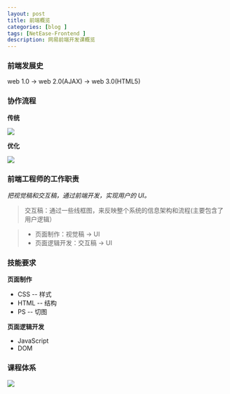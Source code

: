 ```yaml
---
layout: post
title: 前端概览
categories: [blog ]
tags: [NetEase-Frontend ]
description: 网易前端开发课概览
---
```


### 前端发展史

web 1.0  →  web 2.0(AJAX)  →  web 3.0(HTML5)

### 协作流程

**传统**

![](http://o7v1v0rr4.bkt.clouddn.com/%E4%BC%A0%E7%BB%9F%E5%8D%8F%E4%BD%9C%E6%B5%81%E7%A8%8B.png)

**优化**

![](http://o7v1v0rr4.bkt.clouddn.com/%E4%BC%98%E5%8C%96%E5%8D%8F%E4%BD%9C%E6%B5%81%E7%A8%8B.png)

### 前端工程师的工作职责

*把视觉稿和交互稿，通过前端开发，实现用户的 UI。*
 
> 交互稿：通过一些线框图，来反映整个系统的信息架构和流程(主要包含了用户逻辑）

> * 页面制作：视觉稿 → UI 
> * 页面逻辑开发：交互稿 → UI

### 技能要求

**页面制作**

* CSS -- 样式
* HTML -- 结构
* PS -- 切图

**页面逻辑开发**

* JavaScript
* DOM

### 课程体系

![](http://o7v1v0rr4.bkt.clouddn.com/%E8%AF%BE%E7%A8%8B%E4%BD%93%E7%B3%BB.png)





